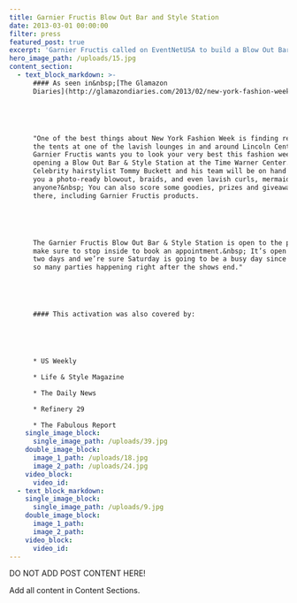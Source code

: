 ```yaml
---
title: Garnier Fructis Blow Out Bar and Style Station
date: 2013-03-01 00:00:00
filter: press
featured_post: true
excerpt: 'Garnier Fructis called on EventNetUSA to build a Blow Out Bar & Style Station at the Time Warner Center for New York Fashion Week. This PR event caused a buzz among bloggers and celebrity magazines.'
hero_image_path: /uploads/15.jpg
content_section:
  - text_block_markdown: >-
      #### As seen in&nbsp;[The Glamazon
      Diaries](http://glamazondiaries.com/2013/02/new-york-fashion-week-lounge-garnier-fructis-blow-out-bar-style-station.html):





      "One of the best things about New York Fashion Week is finding refuge from
      the tents at one of the lavish lounges in and around Lincoln Center.&nbsp;
      Garnier Fructis wants you to look your very best this fashion week by
      opening a Blow Out Bar & Style Station at the Time Warner Center.&nbsp;
      Celebrity hairstylist Tommy Buckett and his team will be on hand to give
      you a photo-ready blowout, braids, and even lavish curls, mermaid waves
      anyone?&nbsp; You can also score some goodies, prizes and giveaways while
      there, including Garnier Fructis products.





      The Garnier Fructis Blow Out Bar & Style Station is open to the public but
      make sure to stop inside to book an appointment.&nbsp; It’s open for just
      two days and we’re sure Saturday is going to be a busy day since there are
      so many parties happening right after the shows end."





      #### This activation was also covered by:





      * US Weekly

      * Life & Style Magazine

      * The Daily News

      * Refinery 29

      * The Fabulous Report
    single_image_block:
      single_image_path: /uploads/39.jpg
    double_image_block:
      image_1_path: /uploads/18.jpg
      image_2_path: /uploads/24.jpg
    video_block:
      video_id:
  - text_block_markdown:
    single_image_block:
      single_image_path: /uploads/9.jpg
    double_image_block:
      image_1_path:
      image_2_path:
    video_block:
      video_id:
---
```



DO NOT ADD POST CONTENT HERE!

Add all content in Content Sections.